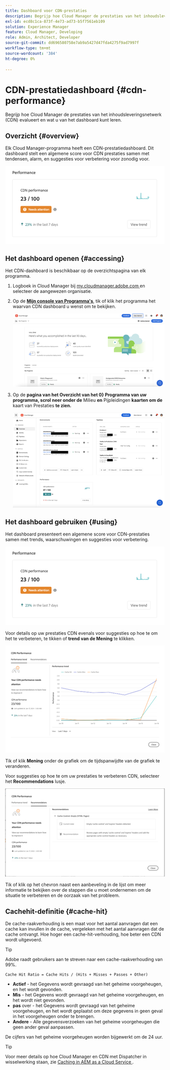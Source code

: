 ```yaml
---
title: Dashboard voor CDN-prestaties
description: Begrijp hoe Cloud Manager de prestaties van het inhoudsleveringsnetwerk (CDN) evalueert en wat u van het dashboard kunt leren.
exl-id: ecd8c1ca-873f-4e73-ad73-b5f7561eb109
solution: Experience Manager
feature: Cloud Manager, Developing
role: Admin, Architect, Developer
source-git-commit: dd696580758e7ab9a5427d47fda4275f9ad7997f
workflow-type: tm+mt
source-wordcount: '384'
ht-degree: 0%

---
```


# CDN-prestatiedashboard {#cdn-performance}

Begrijp hoe Cloud Manager de prestaties van het inhoudsleveringsnetwerk (CDN) evalueert en wat u van het dashboard kunt leren.

## Overzicht {#overview}

Elk Cloud Manager-programma heeft een CDN-prestatiedashboard. Dit dashboard stelt een algemene score voor CDN prestaties samen met tendensen, alarm, en suggesties voor verbetering voor zonodig voor.

![ CDN prestatiedashboard ](assets/cdn-performance-dashboard.png)

## Het dashboard openen {#accessing}

Het CDN-dashboard is beschikbaar op de overzichtspagina van elk programma.

1. Logboek in Cloud Manager bij [ my.cloudmanager.adobe.com ](https://my.cloudmanager.adobe.com/) en selecteer de aangewezen organisatie.

1. Op de **[Mijn console van Programma&#39;s](/help/implementing/cloud-manager/navigation.md#my-programs)**, tik of klik het programma het waarvan CDN dashboard u wenst om te bekijken.

   ![ Mijn programmapagina ](assets/my-programs.png)

1. Op de **pagina van het Overzicht van het 0} Programma van uw programma, scrol neer onder de** Milieu **en** Pijpleidingen **kaarten om de** kaart van Prestaties **te zien.**

   ![ Prestaties ](assets/cdn-performance-overview.png)

## Het dashboard gebruiken {#using}

Het dashboard presenteert een algemene score voor CDN-prestaties samen met trends, waarschuwingen en suggesties voor verbetering.

![ CDN prestatiedashboard ](assets/cdn-performance-dashboard.png)

Voor details op uw prestaties CDN evenals voor suggesties op hoe te om het te verbeteren, te tikken of **trend van de Mening** te klikken.

![ De trend van Prestaties ](assets/cdn-performance-trend.png)

Tik of klik **Mening** onder de grafiek om de tijdspanwijdte van de grafiek te veranderen.

Voor suggesties op hoe te om uw prestaties te verbeteren CDN, selecteer het **Recommendations** lusje.

![ CDN aanbevelingen ](assets/cdn-performance-recommendations.png)

Tik of klik op het chevron naast een aanbeveling in de lijst om meer informatie te bekijken over de stappen die u moet ondernemen om de situatie te verbeteren en de oorzaak van het probleem.

## Cachehit-definitie {#cache-hit}

De cache-raakverhouding is een maat voor het aantal aanvragen dat een cache kan invullen in de cache, vergeleken met het aantal aanvragen dat de cache ontvangt. Hoe hoger een cache-hit-verhouding, hoe beter een CDN wordt uitgevoerd.

>[!TIP]
>
>Adobe raadt gebruikers aan te streven naar een cache-raakverhouding van 99%.

```text
Cache Hit Ratio = Cache Hits / (Hits + Misses + Passes + Other)
```

* **Actief** - het Gegevens wordt gevraagd van het geheime voorgeheugen, en het wordt gevonden.
* **Mis** - het Gegevens wordt gevraagd van het geheime voorgeheugen, en het wordt niet gevonden.
* **pas** over - het Gegevens wordt gevraagd van het geheime voorgeheugen, en het wordt geplaatst om deze gegevens in geen geval in het voorgeheugen onder te brengen.
* **Andere** - Alle gegevensverzoeken van het geheime voorgeheugen die geen ander geval aanpassen.

De cijfers van het geheime voorgeheugen worden bijgewerkt om de 24 uur.

>[!TIP]
>
>Voor meer details op hoe Cloud Manager en CDN met Dispatcher in wisselwerking staan, zie [ Caching in AEM as a Cloud Service ](/help/implementing/dispatcher/caching.md).
